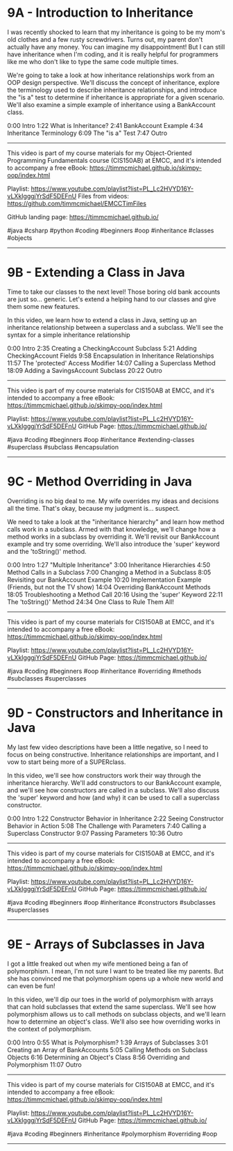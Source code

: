 # 9A - Introduction to Inheritance

I was recently shocked to learn that my inheritance is going to be my mom's old clothes and a few rusty screwdrivers. Turns out, my parent don't actually have any money. You can imagine my disappointment! But I can still have inheritance when I'm coding, and it is really helpful for programmers like me who don't like to type the same code multiple times.

We're going to take a look at how inheritance relationships work from an OOP design perspective. We'll discuss the concept of inheritance, explore the terminology used to describe inheritance relationships, and introduce the "is a" test to determine if inheritance is appropriate for a given scenario. We'll also examine a simple example of inheritance using a BankAccount class. 

0:00 Intro
1:22 What is Inheritance?
2:41 BankAccount Example
4:34 Inheritance Terminology
6:09 The "is a" Test
7:47 Outro

----

This video is part of my course materials for my Object-Oriented Programming Fundamentals course (CIS150AB) at EMCC, and it's intended to accompany a free eBook: https://timmcmichael.github.io/skimpy-oop/index.html

Playlist: https://www.youtube.com/playlist?list=PL_Lc2HVYD16Y-vLXkIgggjYrSdF5DEFnU
Files from videos: https://github.com/timmcmichael/EMCCTimFiles 

GitHub landing page: https://timmcmichael.github.io/

#java #csharp #python #coding #beginners #oop #inheritance #classes #objects

---------------------

# 9B - Extending a Class in Java

Time to take our classes to the next level! Those boring old bank accounts are just so... generic. Let's extend a helping hand to our classes and give them some new features.

In this video, we learn how to extend a class in Java, setting up an inheritance relationship between a superclass and a subclass. We'll see the syntax for a simple inheritance relationship

0:00 Intro
2:35 Creating a CheckingAccount Subclass
5:21 Adding CheckingAccount Fields
9:58 Encapsulation in Inheritance Relationships
11:57 The 'protected' Access Modifier
14:07 Calling a Superclass Method
18:09 Adding a SavingsAccount Subclass
20:22 Outro

----

This video is part of my course materials for CIS150AB at EMCC, and it's intended to accompany a free eBook: https://timmcmichael.github.io/skimpy-oop/index.html

Playlist: https://www.youtube.com/playlist?list=PL_Lc2HVYD16Y-vLXkIgggjYrSdF5DEFnU
GitHub Page: https://timmcmichael.github.io/

#java #coding #beginners #oop #inheritance #extending-classes #superclass #subclass #encapsulation

---------------------

# 9C - Method Overriding in Java

Overriding is no big deal to me. My wife overrides my ideas and decisions all the time. That's okay, because my judgment is... suspect. 

We need to take a look at the "inheritance hierarchy" and learn how method calls work in a subclass. Armed with that knowledge, we'll change how a method works in a subclass by overriding it. We'll revisit our BankAccount example and try some overriding. We'll also introduce the 'super' keyword and the 'toString()' method.

0:00 Intro
1:27 "Multiple Inheritance"
3:00 Inheritance Hierarchies
4:50 Method Calls in a Subclass
7:00 Changing a Method in a Subclass
8:05 Revisiting our BankAccount Example
10:20 Implementation Example (Friends, but not the TV show)
14:04 Overriding BankAccount Methods
18:05 Troubleshooting a Method Call
20:16 Using the 'super' Keyword
22:11 The 'toString()' Method
24:34 One Class to Rule Them All!

----

This video is part of my course materials for CIS150AB at EMCC, and it's intended to accompany a free eBook: https://timmcmichael.github.io/skimpy-oop/index.html

Playlist: https://www.youtube.com/playlist?list=PL_Lc2HVYD16Y-vLXkIgggjYrSdF5DEFnU
GitHub Page: https://timmcmichael.github.io/

#java #coding #beginners #oop #inheritance #overriding #methods #subclasses #superclasses

---------------------


# 9D - Constructors and Inheritance in Java

My last few video descriptions have been a little negative, so I need to focus on being constructive. Inheritance relationships are important, and I vow to start being more of a SUPERclass.

In this video, we'll see how constructors work their way through the inheritance hierarchy. We'll add constructors to our BankAccount example, and we'll see how constructors are called in a subclass. We'll also discuss the 'super' keyword and how (and why) it can be used to call a superclass constructor.

0:00 Intro
1:22 Constructor Behavior in Inheritance
2:22 Seeing Constructor Behavior in Action
5:08 The Challenge with Parameters
7:40 Calling a Superclass Constructor
9:07 Passing Parameters
10:36 Outro

----

This video is part of my course materials for CIS150AB at EMCC, and it's intended to accompany a free eBook: https://timmcmichael.github.io/skimpy-oop/index.html

Playlist: https://www.youtube.com/playlist?list=PL_Lc2HVYD16Y-vLXkIgggjYrSdF5DEFnU
GitHub Page: https://timmcmichael.github.io/

#java #coding #beginners #oop #inheritance #constructors #subclasses #superclasses

---------------------


# 9E - Arrays of Subclasses in Java

I got a little freaked out when my wife mentioned being a fan of polymorphism. I mean, I'm not sure I want to be treated like my parents. But she has convinced me that polymorphism opens up a whole new world and can even be fun!

In this video, we'll dip our toes in the world of polymorphism with arrays that can hold subclasses that extend the same superclass. We'll see how polymorphism allows us to call methods on subclass objects, and we'll learn how to determine an object's class. We'll also see how overriding works in the context of polymorphism.

0:00 Intro
0:55 What is Polymorphism?
1:39 Arrays of Subclasses
3:01 Creating an Array of BankAccounts
5:05 Calling Methods on Subclass Objects
6:16 Determining an Object's Class
8:56 Overriding and Polymorphism
11:07 Outro

----

This video is part of my course materials for CIS150AB at EMCC, and it's intended to accompany a free eBook: https://timmcmichael.github.io/skimpy-oop/index.html

Playlist: https://www.youtube.com/playlist?list=PL_Lc2HVYD16Y-vLXkIgggjYrSdF5DEFnU
GitHub Page: https://timmcmichael.github.io/

#java #coding #beginners #inheritance #polymorphism #overriding #oop

---------------------

